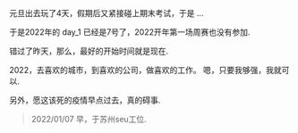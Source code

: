 元旦出去玩了4天，假期后又紧接碰上期末考试，于是 ...

于是2022年的 day_1 已经是7号了，2022开年第一场周赛也没有参加.

错过了昨天，那么，最好的开始时间就是现在.

2022，去喜欢的城市，到喜欢的公司，做喜欢的工作。 嗯，只要我够强，我就可以.

另外，愿这该死的疫情早点过去，真的碍事.

> 2022/01/07 早，于苏州seu工位.
